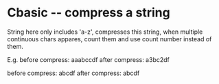 Cbasic -- compress a string
===========================

String here only includes 'a-z', compresses this string,
when multiple continuous chars appares, count them and use count number instead of them.

E.g.
before compress: aaabccdf
after compress: a3bc2df

before compress: abcdf
after compress: abcdf
